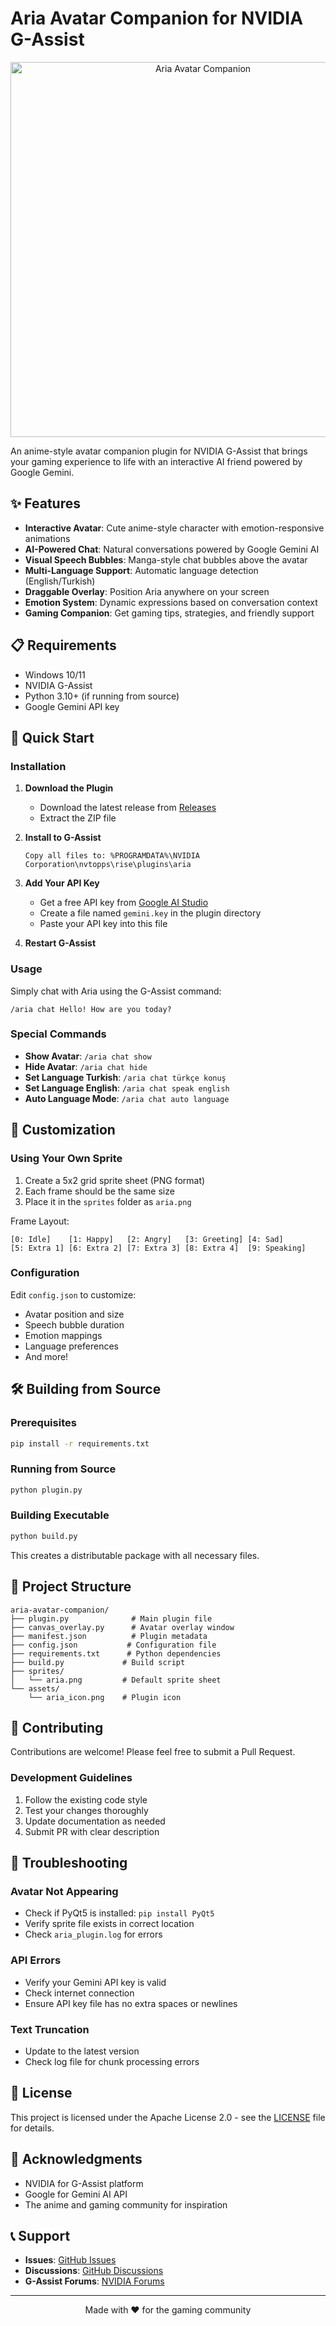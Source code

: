 # Aria Avatar Companion for NVIDIA G-Assist

<p align="center">
  <img src="assets/aria_banner.png" alt="Aria Avatar Companion" width="600">
</p>

An anime-style avatar companion plugin for NVIDIA G-Assist that brings your gaming experience to life with an interactive AI friend powered by Google Gemini.

## ✨ Features

- **Interactive Avatar**: Cute anime-style character with emotion-responsive animations
- **AI-Powered Chat**: Natural conversations powered by Google Gemini AI
- **Visual Speech Bubbles**: Manga-style chat bubbles above the avatar
- **Multi-Language Support**: Automatic language detection (English/Turkish)
- **Draggable Overlay**: Position Aria anywhere on your screen
- **Emotion System**: Dynamic expressions based on conversation context
- **Gaming Companion**: Get gaming tips, strategies, and friendly support

## 📋 Requirements

- Windows 10/11
- NVIDIA G-Assist
- Python 3.10+ (if running from source)
- Google Gemini API key

## 🚀 Quick Start

### Installation

1. **Download the Plugin**
   - Download the latest release from [Releases](https://github.com/yourusername/aria-avatar-companion/releases)
   - Extract the ZIP file

2. **Install to G-Assist**
   ```
   Copy all files to: %PROGRAMDATA%\NVIDIA Corporation\nvtopps\rise\plugins\aria
   ```

3. **Add Your API Key**
   - Get a free API key from [Google AI Studio](https://makersuite.google.com/app/apikey)
   - Create a file named `gemini.key` in the plugin directory
   - Paste your API key into this file

4. **Restart G-Assist**

### Usage

Simply chat with Aria using the G-Assist command:
```
/aria chat Hello! How are you today?
```

### Special Commands

- **Show Avatar**: `/aria chat show`
- **Hide Avatar**: `/aria chat hide`
- **Set Language Turkish**: `/aria chat türkçe konuş`
- **Set Language English**: `/aria chat speak english`
- **Auto Language Mode**: `/aria chat auto language`

## 🎨 Customization

### Using Your Own Sprite

1. Create a 5x2 grid sprite sheet (PNG format)
2. Each frame should be the same size
3. Place it in the `sprites` folder as `aria.png`

Frame Layout:
```
[0: Idle]    [1: Happy]   [2: Angry]   [3: Greeting] [4: Sad]
[5: Extra 1] [6: Extra 2] [7: Extra 3] [8: Extra 4]  [9: Speaking]
```

### Configuration

Edit `config.json` to customize:
- Avatar position and size
- Speech bubble duration
- Emotion mappings
- Language preferences
- And more!

## 🛠️ Building from Source

### Prerequisites

```bash
pip install -r requirements.txt
```

### Running from Source

```bash
python plugin.py
```

### Building Executable

```bash
python build.py
```

This creates a distributable package with all necessary files.

## 📁 Project Structure

```
aria-avatar-companion/
├── plugin.py              # Main plugin file
├── canvas_overlay.py      # Avatar overlay window
├── manifest.json          # Plugin metadata
├── config.json           # Configuration file
├── requirements.txt      # Python dependencies
├── build.py             # Build script
├── sprites/
│   └── aria.png         # Default sprite sheet
└── assets/
    └── aria_icon.png    # Plugin icon
```

## 🤝 Contributing

Contributions are welcome! Please feel free to submit a Pull Request.

### Development Guidelines

1. Follow the existing code style
2. Test your changes thoroughly
3. Update documentation as needed
4. Submit PR with clear description

## 🐛 Troubleshooting

### Avatar Not Appearing
- Check if PyQt5 is installed: `pip install PyQt5`
- Verify sprite file exists in correct location
- Check `aria_plugin.log` for errors

### API Errors
- Verify your Gemini API key is valid
- Check internet connection
- Ensure API key file has no extra spaces or newlines

### Text Truncation
- Update to the latest version
- Check log file for chunk processing errors

## 📜 License

This project is licensed under the Apache License 2.0 - see the [LICENSE](LICENSE) file for details.

## 🙏 Acknowledgments

- NVIDIA for G-Assist platform
- Google for Gemini AI API
- The anime and gaming community for inspiration

## 📞 Support

- **Issues**: [GitHub Issues](https://github.com/yourusername/aria-avatar-companion/issues)
- **Discussions**: [GitHub Discussions](https://github.com/yourusername/aria-avatar-companion/discussions)
- **G-Assist Forums**: [NVIDIA Forums](https://forums.developer.nvidia.com/)

---

<p align="center">
  Made with ❤️ for the gaming community
</p>